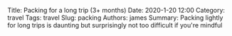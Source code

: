 Title: Packing for a long trip (3+ months)
Date: 2020-1-20 12:00
Category: travel
Tags: travel
Slug: packing
Authors: james
Summary: Packing lightly for long trips is daunting but surprisingly not too difficult if you're mindful
